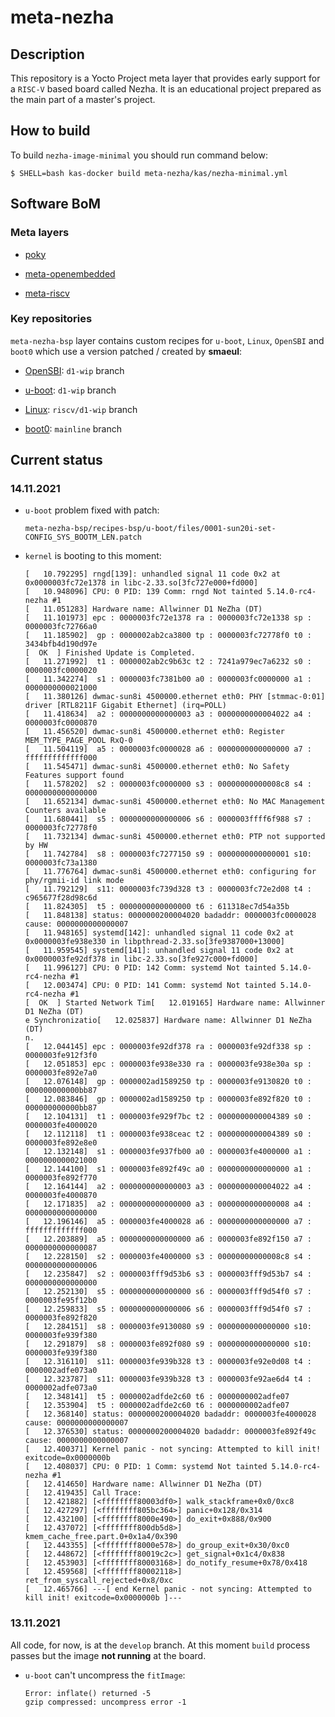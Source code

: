 # meta-nezha

## Description

This repository is a Yocto Project meta layer that provides early support for a
`RISC-V` based board called Nezha. It is an educational project prepared as the
main part of a master's project.

## How to build

To build `nezha-image-minimal` you should run command below:
```
$ SHELL=bash kas-docker build meta-nezha/kas/nezha-minimal.yml
```

## Software BoM

### Meta layers

* [poky](https://git.yoctoproject.org/git/poky)

* [meta-openembedded](https://git.openembedded.org/meta-openembedded)

* [meta-riscv](https://github.com/riscv/meta-riscv.git)

### Key repositories

`meta-nezha-bsp` layer contains custom recipes for `u-boot`, `Linux`, `OpenSBI`
and `boot0` which use a version patched / created by **smaeul**:

* [OpenSBI](https://github.com/smaeul/opensbi): `d1-wip` branch

* [u-boot](https://github.com/smaeul/u-boot): `d1-wip` branch

* [Linux](https://github.com/smaeul/linux/commits/riscv/d1-wip): `riscv/d1-wip`
  branch

* [boot0](https://github.com/smaeul/sun20i_d1_spl): `mainline` branch

## Current status

### 14.11.2021

* `u-boot` problem fixed with patch:
  ```
  meta-nezha-bsp/recipes-bsp/u-boot/files/0001-sun20i-set-CONFIG_SYS_BOOTM_LEN.patch
  ```

* `kernel` is booting to this moment:
  ```log
  [   10.792295] rngd[139]: unhandled signal 11 code 0x2 at 0x0000003fc72e1378 in libc-2.33.so[3fc727e000+fd000]
  [   10.948096] CPU: 0 PID: 139 Comm: rngd Not tainted 5.14.0-rc4-nezha #1
  [   11.051283] Hardware name: Allwinner D1 NeZha (DT)
  [   11.101973] epc : 0000003fc72e1378 ra : 0000003fc72e1338 sp : 0000003fc72766a0
  [   11.185902]  gp : 0000002ab2ca3800 tp : 0000003fc72778f0 t0 : 3434bfb4d190d97e
  [  OK  ] Finished Update is Completed.
  [   11.271992]  t1 : 0000002ab2c9b63c t2 : 7241a979ec7a6232 s0 : 0000003fc0000020
  [   11.342274]  s1 : 0000003fc7381b00 a0 : 0000003fc0000000 a1 : 0000000000021000
  [   11.380126] dwmac-sun8i 4500000.ethernet eth0: PHY [stmmac-0:01] driver [RTL8211F Gigabit Ethernet] (irq=POLL)
  [   11.418634]  a2 : 0000000000000003 a3 : 0000000000004022 a4 : 0000003fc0000870
  [   11.456520] dwmac-sun8i 4500000.ethernet eth0: Register MEM_TYPE_PAGE_POOL RxQ-0
  [   11.504119]  a5 : 0000003fc0000028 a6 : 0000000000000000 a7 : fffffffffffff000
  [   11.545471] dwmac-sun8i 4500000.ethernet eth0: No Safety Features support found
  [   11.578202]  s2 : 0000003fc0000000 s3 : 00000000000008c8 s4 : 0000000000000000
  [   11.652134] dwmac-sun8i 4500000.ethernet eth0: No MAC Management Counters available
  [   11.680441]  s5 : 0000000000000006 s6 : 0000003ffff6f988 s7 : 0000003fc72778f0
  [   11.732134] dwmac-sun8i 4500000.ethernet eth0: PTP not supported by HW
  [   11.742784]  s8 : 0000003fc7277150 s9 : 0000000000000001 s10: 0000003fc73a1380
  [   11.776764] dwmac-sun8i 4500000.ethernet eth0: configuring for phy/rgmii-id link mode
  [   11.792129]  s11: 0000003fc739d328 t3 : 0000003fc72e2d08 t4 : c965677f28d98c6d
  [   11.824305]  t5 : 0000000000000000 t6 : 611318ec7d54a35b
  [   11.848138] status: 0000000200004020 badaddr: 0000003fc0000028 cause: 0000000000000007
  [   11.948165] systemd[142]: unhandled signal 11 code 0x2 at 0x0000003fe938e330 in libpthread-2.33.so[3fe9387000+13000]
  [   11.959545] systemd[141]: unhandled signal 11 code 0x2 at 0x0000003fe92df378 in libc-2.33.so[3fe927c000+fd000]
  [   11.996127] CPU: 0 PID: 142 Comm: systemd Not tainted 5.14.0-rc4-nezha #1
  [   12.003474] CPU: 0 PID: 141 Comm: systemd Not tainted 5.14.0-rc4-nezha #1
  [  OK  ] Started Network Tim[   12.019165] Hardware name: Allwinner D1 NeZha (DT)
  e Synchronizatio[   12.025837] Hardware name: Allwinner D1 NeZha (DT)
  n.
  [   12.044145] epc : 0000003fe92df378 ra : 0000003fe92df338 sp : 0000003fe912f3f0
  [   12.051853] epc : 0000003fe938e330 ra : 0000003fe938e30a sp : 0000003fe892e7a0
  [   12.076148]  gp : 0000002ad1589250 tp : 0000003fe9130820 t0 : 000000000000bb87
  [   12.083846]  gp : 0000002ad1589250 tp : 0000003fe892f820 t0 : 000000000000bb87
  [   12.104131]  t1 : 0000003fe929f7bc t2 : 0000000000004389 s0 : 0000003fe4000020
  [   12.112118]  t1 : 0000003fe938ceac t2 : 0000000000004389 s0 : 0000003fe892e8e0
  [   12.132148]  s1 : 0000003fe937fb00 a0 : 0000003fe4000000 a1 : 0000000000021000
  [   12.144100]  s1 : 0000003fe892f49c a0 : 0000000000000000 a1 : 0000003fe892f770
  [   12.164144]  a2 : 0000000000000003 a3 : 0000000000004022 a4 : 0000003fe4000870
  [   12.171835]  a2 : 0000000000000000 a3 : 0000000000000008 a4 : 0000000000000000
  [   12.196146]  a5 : 0000003fe4000028 a6 : 0000000000000000 a7 : fffffffffffff000
  [   12.203889]  a5 : 0000000000000000 a6 : 0000003fe892f150 a7 : 0000000000000087
  [   12.228150]  s2 : 0000003fe4000000 s3 : 00000000000008c8 s4 : 0000000000000006
  [   12.235847]  s2 : 0000003fff9d53b6 s3 : 0000003fff9d53b7 s4 : 0000000000000000
  [   12.252130]  s5 : 0000000000000000 s6 : 0000003fff9d54f0 s7 : 0000003fe95f12b0
  [   12.259833]  s5 : 0000000000000006 s6 : 0000003fff9d54f0 s7 : 0000003fe892f820
  [   12.284151]  s8 : 0000003fe9130080 s9 : 0000000000000000 s10: 0000003fe939f380
  [   12.291879]  s8 : 0000003fe892f080 s9 : 0000000000000000 s10: 0000003fe939f380
  [   12.316110]  s11: 0000003fe939b328 t3 : 0000003fe92e0d08 t4 : 0000002adfe073a0
  [   12.323787]  s11: 0000003fe939b328 t3 : 0000003fe92ae6d4 t4 : 0000002adfe073a0
  [   12.348141]  t5 : 0000002adfde2c60 t6 : 0000000002adfe07
  [   12.353904]  t5 : 0000002adfde2c60 t6 : 0000000002adfe07
  [   12.368140] status: 0000000200004020 badaddr: 0000003fe4000028 cause: 0000000000000007
  [   12.376530] status: 0000000200004020 badaddr: 0000003fe892f49c cause: 0000000000000007
  [   12.400371] Kernel panic - not syncing: Attempted to kill init! exitcode=0x0000000b
  [   12.408037] CPU: 0 PID: 1 Comm: systemd Not tainted 5.14.0-rc4-nezha #1
  [   12.414650] Hardware name: Allwinner D1 NeZha (DT)
  [   12.419435] Call Trace:
  [   12.421882] [<ffffffff80003df0>] walk_stackframe+0x0/0xc8
  [   12.427297] [<ffffffff805bc364>] panic+0x128/0x314
  [   12.432100] [<ffffffff8000e490>] do_exit+0x888/0x900
  [   12.437072] [<ffffffff800db5d8>] kmem_cache_free.part.0+0x1a4/0x390
  [   12.443355] [<ffffffff8000e578>] do_group_exit+0x30/0xc0
  [   12.448672] [<ffffffff80019c2c>] get_signal+0x1c4/0x838
  [   12.453903] [<ffffffff80003168>] do_notify_resume+0x78/0x418
  [   12.459568] [<ffffffff80002118>] ret_from_syscall_rejected+0x8/0xc
  [   12.465766] ---[ end Kernel panic - not syncing: Attempted to kill init! exitcode=0x0000000b ]---
  ```

### 13.11.2021

All code, for now, is at the `develop` branch. At this moment `build` process
passes but the image **not running** at the board.

* `u-boot` can't uncompress the `fitImage`:
  ```
  Error: inflate() returned -5
  gzip compressed: uncompress error -1
  ```
